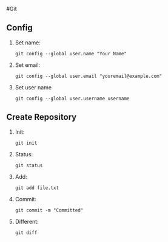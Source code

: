 #Git

## Config

1. Set name:

   ```shell
   git config --global user.name "Your Name"
   ```

2. Set email:

   ```shell
   git config --global user.email "youremail@example.com"
   ```
   
3. Set user name

   ```shell
   git config --global user.username username
   ```

   

## Create Repository

1. Init:

	```shell
	git init
	```

2. Status:

	```shell
	git status
	```

3. Add:

   ```shell	
   git add file.txt
   ```

4. Commit:

   ```shell
   git commit -m "Committed"
   ```

5. Different:

   ```shell
   git diff
   ```

   





